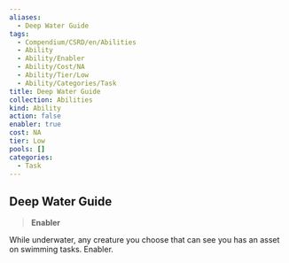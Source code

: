 ```yaml
---
aliases:
  - Deep Water Guide
tags:
  - Compendium/CSRD/en/Abilities
  - Ability
  - Ability/Enabler
  - Ability/Cost/NA
  - Ability/Tier/Low
  - Ability/Categories/Task
title: Deep Water Guide
collection: Abilities
kind: Ability
action: false
enabler: true
cost: NA
tier: Low
pools: []
categories:
  - Task
---
```

## Deep Water Guide    
>**Enabler**  
    
While underwater, any creature you choose that can see you has an asset on swimming tasks. Enabler.